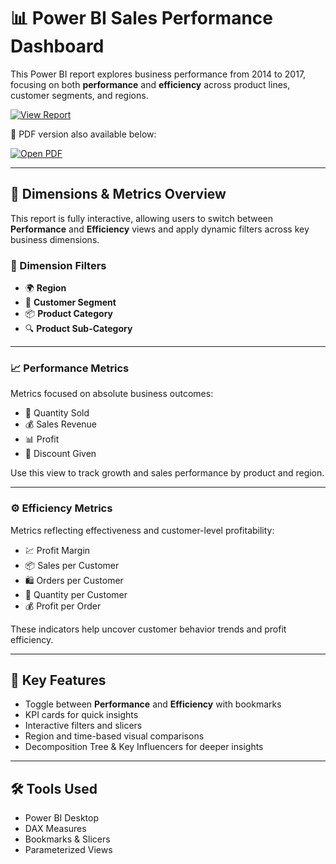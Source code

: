 # 📊 Power BI Sales Performance Dashboard

This Power BI report explores business performance from 2014 to 2017, focusing on both **performance** and **efficiency** across product lines, customer segments, and regions.

[![View Report](https://img.shields.io/badge/View%20Power%20BI%20Report-Online-blue?style=for-the-badge&logo=powerbi)](https://app.powerbi.com/view?r=eyJrIjoiNDIwY2FhODgtMWEyMi00YTVjLTk3NDktNTlhZTI0OGYxZDlhIiwidCI6ImMzMTk4MWY0LWIwMDEtNDZmZS1iMTMxLTY4YTI0MGUxZDg3YSIsImMiOjN9)

📄 PDF version also available below:

[![Open PDF](./pdf-thumbnail.png)](./Power%20BI%20Sales%20Report.pdf)

---

## 🧮 Dimensions & Metrics Overview

This report is fully interactive, allowing users to switch between **Performance** and **Efficiency** views and apply dynamic filters across key business dimensions.

### 🔹 Dimension Filters
- 🌍 **Region**
- 👥 **Customer Segment**
- 📦 **Product Category**
- 🔍 **Product Sub-Category**

---

### 📈 Performance Metrics
Metrics focused on absolute business outcomes:
- 🧾 Quantity Sold  
- 💰 Sales Revenue  
- 📊 Profit  
- 🎯 Discount Given

Use this view to track growth and sales performance by product and region.

---

### ⚙️ Efficiency Metrics
Metrics reflecting effectiveness and customer-level profitability:
- 💹 Profit Margin  
- 📦 Sales per Customer  
- 🛍️ Orders per Customer  
- 🧮 Quantity per Customer  
- 💰 Profit per Order

These indicators help uncover customer behavior trends and profit efficiency.

---

## 🧠 Key Features
- Toggle between **Performance** and **Efficiency** with bookmarks
- KPI cards for quick insights
- Interactive filters and slicers
- Region and time-based visual comparisons
- Decomposition Tree & Key Influencers for deeper insights

---

## 🛠 Tools Used
- Power BI Desktop
- DAX Measures
- Bookmarks & Slicers
- Parameterized Views
